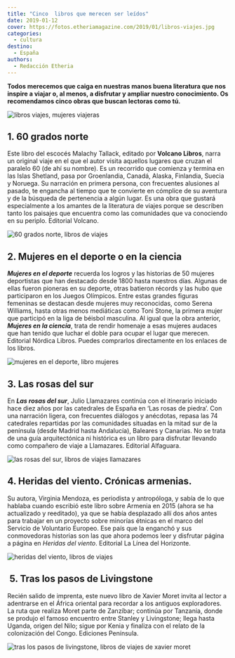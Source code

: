 ```yaml
---
title: "Cinco  libros que merecen ser leídos"
date: 2019-01-12
cover: https://fotos.etheriamagazine.com/2019/01/libros-viajes.jpg
categories: 
  - cultura
destino: 
  - España
authors: 
  - Redacción Etheria
---
```


**Todos merecemos que caiga en nuestras manos buena literatura que nos inspire a viajar 
o, al menos, a disfrutar y ampliar nuestro conocimiento. Os recomendamos cinco obras que 
buscan lectoras como tú.** 

![libros viajes, mujeres viajeras](https://fotos.etheriamagazine.com/2019/01/libros-viajes.jpg)

## 1\. 60 grados norte

Este libro del escocés Malachy Tallack, editado por **Volcano Libros**, narra un 
original viaje en el que el autor visita aquellos lugares que cruzan el paralelo 60 (de 
ahí su nombre). Es un recorrido que comienza y termina en las Islas Shetland, pasa por 
Groenlandia, Canadá, Alaska, Finlandia, Suecia y Noruega. Su narración en primera 
persona, con frecuentes alusiones al pasado, te engancha al tiempo que te convierte en 
cómplice de su aventura y de la búsqueda de pertenencia a algún lugar. Es una obra que 
gustará especialmente a los amantes de la literatura de viajes porque se describen tanto 
los paisajes que encuentra como las comunidades que va conociendo en su periplo. 
Editorial Volcano. 

![60 grados norte, libros de viajes](https://fotos.etheriamagazine.com/2019/01/60-grados-norte.jpg "Libro 60 grados norte de la editorial Volcano.")

## 2\. Mujeres en el deporte o en la ciencia

_**Mujeres en el deporte**_ recuerda los logros y las historias de 50 mujeres 
deportistas que han destacado desde 1800 hasta nuestros días. Algunas de ellas fueron 
pioneras en su deporte, otras batieron récords y las hubo que participaron en los Juegos 
Olímpicos. Entre estas grandes figuras femeninas se destacan desde mujeres muy 
reconocidas, como Serena Williams, hasta otras menos mediáticas como Toni Stone, la 
primera mujer que participó en la liga de béisbol masculina. Al igual que la obra 
anterior, _**Mujeres en la ciencia**_, trata de rendir homenaje a esas mujeres audaces 
que han tenido que luchar el doble para ocupar el lugar que merecen. Editorial Nórdica 
Libros. Puedes comprarlos directamente en los enlaces de los libros. 

![mujeres en el deporte, libro mujeres](https://fotos.etheriamagazine.com/2019/01/mujeres-en-el-deporte.jpg)

## 3\. Las rosas del sur

En **_Las rosas del sur_**, Julio Llamazares continúa con el itinerario iniciado hace 
diez años por las catedrales de España en ‘Las rosas de piedra’. Con una narración 
ligera, con frecuentes diálogos y anécdotas, repasa las 74 catedrales repartidas por las 
comunidades situadas en la mitad sur de la península (desde Madrid hasta Andalucía), 
Baleares y Canarias. No se trata de una guía arquitectónica ni histórica es un libro 
para disfrutar llevando como compañero de viaje a Llamazares. Editorial Alfaguara. 

![las rosas del sur, libros de viajes llamazares](https://fotos.etheriamagazine.com/2019/01/las-rosas-del-sur-llamazares.jpg "Libro Las rosas del sur, de la editorial Alfaguara.")

## 4\. Heridas del viento. Crónicas armenias.

Su autora, Virginia Mendoza, es periodista y antropóloga, y sabía de lo que hablaba 
cuando escribió este libro sobre Armenia en 2015 (ahora se ha actualizado y reeditado), 
ya que se había desplazado allí dos años antes para trabajar en un proyecto sobre 
minorías étnicas en el marco del Servicio de Voluntario Europeo. Ese país que la 
enganchó y sus conmovedoras historias son las que ahora podemos leer y disfrutar página 
a página en _Heridas del viento_. Editorial La Línea del Horizonte. 

![heridas del viento, libros de viajes](https://fotos.etheriamagazine.com/2019/01/heridas-del-viento.jpg "Heridas del viento es un libro editado por La Línea del Horizonte.")

##  5. Tras los pasos de Livingstone

Recién salido de imprenta, este nuevo libro de Xavier Moret invita al lector a 
adentrarse en el África oriental para recordar a los antiguos exploradores. La ruta que 
realiza Moret parte de Zanzíbar; continúa por Tanzania, donde se produjo el famoso 
encuentro entre Stanley y Livingstone; llega hasta Uganda, origen del Nilo; sigue por 
Kenia y finaliza con el relato de la colonización del Congo. Ediciones Península. 

![tras los pasos de livingstone, libros de viajes de xavier moret](https://fotos.etheriamagazine.com/2019/01/tras-los-pasos-de-livingstone.jpg "Tras los pasos de Livingstones es un libro de Península.")
